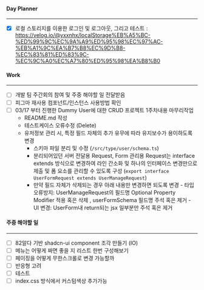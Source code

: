 
#### Day Planner
---
- [x] 로컬 스토리지를 이용한 로그인 및 로그아웃, 그리고 테스트 : https://velog.io/@yxxnhx/localStorage%EB%A5%BC-%ED%99%9C%EC%9A%A9%ED%95%98%EC%97%AC-%EB%A1%9C%EA%B7%B8%EC%9D%B8-%EC%83%81%ED%83%9C-%EC%9C%A0%EC%A7%80%ED%95%98%EA%B8%B0


#### Work
---
- [ ] 개발 팀 주간회의 참여 및 주중 해야할 일 전달받음
- [ ] 피그마 재사용 컴포넌트/인스턴스 사용방법 확인
- [ ] 03/17 부터 진행한 Dummy User에 대한 CRUD 프로젝트 1주차내용 마무리작업
	- README.md 작성
	- 테스트케이스 오류수정 (Delete)
	- 유저정보 관리 시, 특정 필드 자체의 추가 유무에 따라 유지보수가 용이하도록 변경
		- 스키마 파일 분리 및 수정 (`/src/type/user/schema.ts`)
		- 분리되어있던 서버 전달용 Request, Form 관리용 Request는 interface extends 방식으로 변경하여 라인 간소화 및 하나의 인터페이스 변경만으로 제출 및 폼 요소를 관리할 수 있도록 구성 (`export interface UserFormRequest extends UserManageRequest`)
		- 만약 필드 자체가 삭제되는 경우 아래 내용만 변경하면 되도록 변경
			  - 타입오류방지: UserManageRequest의 필드명 Optional Property Modifier 적용 혹은 삭제 , userFormSchema 필드명 주석 혹은 제거
			  - UI 변경: UserForm내 return되는 jsx 일부분만 주석 혹은 제거
			
#### 주중 해야할 일
---
- [ ] 82알다 기반 shadcn-ui component 조각 만들기 (IO)
- [ ] 메뉴는 어떻게 짜면 좋을 지 리스트 한번 구성해보기
- [ ] 페이징을 어떻게 무한스크롤로 변경 가능할까
- [ ] 반응형 고려
- [ ] 테스트
- [ ]  index.css 방식에서 커스텀색상 추가가능